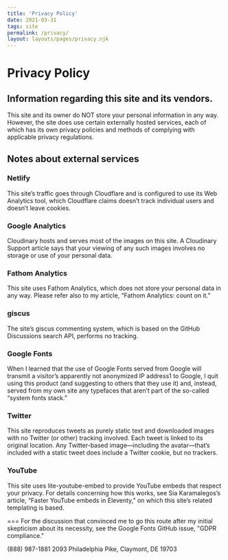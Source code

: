 ```yaml
---
title: 'Privacy Policy'
date: 2021-03-31
tags: site
permalink: /privacy/
layout: layouts/pages/privacy.njk
---
```


# Privacy Policy

## Information regarding this site and its vendors.

This site and its owner do NOT store your personal information in any way. However, the site does use certain externally hosted services, each of which has its own privacy policies and methods of complying with applicable privacy regulations.

## Notes about external services

### Netlify

This site’s traffic goes through Cloudflare and is configured to use its Web Analytics tool, which Cloudflare claims doesn’t track individual users and doesn’t leave cookies.

### Google Analytics

Cloudinary hosts and serves most of the images on this site. A Cloudinary Support article says that your viewing of any such images involves no storage or use of your personal data.

### Fathom Analytics

This site uses Fathom Analytics, which does not store your personal data in any way. Please refer also to my article, “Fathom Analytics: count on it.”

### giscus

The site’s giscus commenting system, which is based on the GitHub Discussions search API, performs no tracking.

### Google Fonts

When I learned that the use of Google Fonts served from Google will transmit a visitor’s apparently not anonymized IP address1 to Google, I quit using this product (and suggesting to others that they use it) and, instead, served from my own site any typefaces that aren’t part of the so-called “system fonts stack.”

### Twitter

This site reproduces tweets as purely static text and downloaded images with no Twitter (or other) tracking involved. Each tweet is linked to its original location. Any Twitter-based image—including the avatar—that’s included with a static tweet does include a Twitter cookie, but no trackers.

### YouTube

This site uses lite-youtube-embed to provide YouTube embeds that respect your privacy. For details concerning how this works, see Sia Karamalegos’s article, “Faster YouTube embeds in Eleventy,” on which this site’s related templating is based.

===
For the discussion that convinced me to go this route after my initial skepticism about its necessity, see the Google Fonts GitHub issue, "GDPR compliance."

(888) 987-1881
2093 Philadelphia Pike,
Claymont, DE 19703
